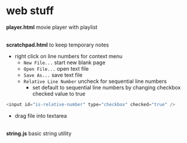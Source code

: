 # web stuff

**player.html** movie player with playlist

\
**scratchpad.html** to keep temporary notes
* right click on line numbers for context menu
  * `New File...` start new blank page
  * `Open File...` open text file
  * `Save As...` save text file
  * `Relative Line Number` uncheck for sequential line numbers
    * set default to sequential line numbers by changing checkbox checked value to true
```javascript
<input id="is-relative-number" type="checkbox" checked="true" />
```
* drag file into textarea

\
**string.js** basic string utility
